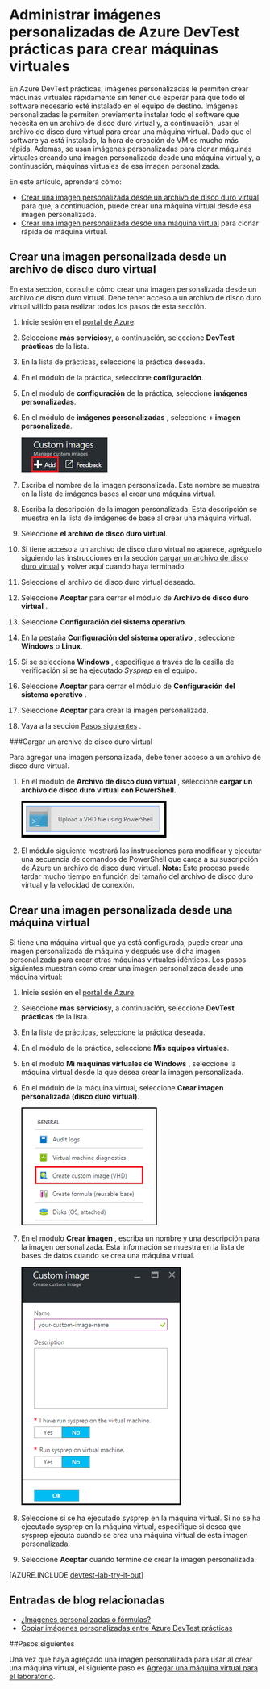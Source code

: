 <properties
    pageTitle="Administrar imágenes personalizadas de Azure DevTest prácticas para crear máquinas virtuales | Microsoft Azure"
    description="Obtenga información sobre cómo crear una imagen personalizada desde un archivo de disco duro virtual o desde una máquina virtual existente en Azure DevTest prácticas"
    services="devtest-lab,virtual-machines"
    documentationCenter="na"
    authors="tomarcher"
    manager="douge"
    editor=""/>

<tags
    ms.service="devtest-lab"
    ms.workload="na"
    ms.tgt_pltfrm="na"
    ms.devlang="na"
    ms.topic="article"
    ms.date="09/07/2016"
    ms.author="tarcher"/>

# <a name="manage-azure-devtest-labs-custom-images-to-create-vms"></a>Administrar imágenes personalizadas de Azure DevTest prácticas para crear máquinas virtuales

En Azure DevTest prácticas, imágenes personalizadas le permiten crear máquinas virtuales rápidamente sin tener que esperar para que todo el software necesario esté instalado en el equipo de destino. Imágenes personalizadas le permiten previamente instalar todo el software que necesita en un archivo de disco duro virtual y, a continuación, usar el archivo de disco duro virtual para crear una máquina virtual. Dado que el software ya está instalado, la hora de creación de VM es mucho más rápida. Además, se usan imágenes personalizadas para clonar máquinas virtuales creando una imagen personalizada desde una máquina virtual y, a continuación, máquinas virtuales de esa imagen personalizada.

En este artículo, aprenderá cómo:

- [Crear una imagen personalizada desde un archivo de disco duro virtual](#create-a-custom-image-from-a-vhd-file) para que, a continuación, puede crear una máquina virtual desde esa imagen personalizada. 
- [Crear una imagen personalizada desde una máquina virtual](#create-a-custom-image-from-a-vm) para clonar rápida de máquina virtual.

## <a name="create-a-custom-image-from-a-vhd-file"></a>Crear una imagen personalizada desde un archivo de disco duro virtual

En esta sección, consulte cómo crear una imagen personalizada desde un archivo de disco duro virtual.
Debe tener acceso a un archivo de disco duro virtual válido para realizar todos los pasos de esta sección.   


1. Inicie sesión en el [portal de Azure](http://go.microsoft.com/fwlink/p/?LinkID=525040).

1. Seleccione **más servicios**y, a continuación, seleccione **DevTest prácticas** de la lista.

1. En la lista de prácticas, seleccione la práctica deseada.  

1. En el módulo de la práctica, seleccione **configuración**. 

1. En el módulo de **configuración** de la práctica, seleccione **imágenes personalizadas**.

1. En el módulo de **imágenes personalizadas** , seleccione **+ imagen personalizada**.

    ![Agregar imagen personalizada](./media/devtest-lab-create-template/add-custom-image.png)

1. Escriba el nombre de la imagen personalizada. Este nombre se muestra en la lista de imágenes bases al crear una máquina virtual.

1. Escriba la descripción de la imagen personalizada. Esta descripción se muestra en la lista de imágenes de base al crear una máquina virtual.

1. Seleccione **el archivo de disco duro virtual**.

1. Si tiene acceso a un archivo de disco duro virtual no aparece, agréguelo siguiendo las instrucciones en la sección [cargar un archivo de disco duro virtual](#upload-a-vhd-file) y volver aquí cuando haya terminado.

1. Seleccione el archivo de disco duro virtual deseado.

1. Seleccione **Aceptar** para cerrar el módulo de **Archivo de disco duro virtual** .

1. Seleccione **Configuración del sistema operativo**.

1. En la pestaña **Configuración del sistema operativo** , seleccione **Windows** o **Linux**.

1. Si se selecciona **Windows** , especifique a través de la casilla de verificación si se ha ejecutado *Sysprep* en el equipo.

1. Seleccione **Aceptar** para cerrar el módulo de **Configuración del sistema operativo** .

1. Seleccione **Aceptar** para crear la imagen personalizada.

1. Vaya a la sección [Pasos siguientes](#next-steps) .

###<a name="upload-a-vhd-file"></a>Cargar un archivo de disco duro virtual

Para agregar una imagen personalizada, debe tener acceso a un archivo de disco duro virtual.

1. En el módulo de **Archivo de disco duro virtual** , seleccione **cargar un archivo de disco duro virtual con PowerShell**.

    ![Cargar imagen](./media/devtest-lab-create-template/upload-image-using-psh.png)

1. El módulo siguiente mostrará las instrucciones para modificar y ejecutar una secuencia de comandos de PowerShell que carga a su suscripción de Azure un archivo de disco duro virtual. 
**Nota:** Este proceso puede tardar mucho tiempo en función del tamaño del archivo de disco duro virtual y la velocidad de conexión.

## <a name="create-a-custom-image-from-a-vm"></a>Crear una imagen personalizada desde una máquina virtual
Si tiene una máquina virtual que ya está configurada, puede crear una imagen personalizada de máquina y después use dicha imagen personalizada para crear otras máquinas virtuales idénticos. Los pasos siguientes muestran cómo crear una imagen personalizada desde una máquina virtual:

1. Inicie sesión en el [portal de Azure](http://go.microsoft.com/fwlink/p/?LinkID=525040).

1. Seleccione **más servicios**y, a continuación, seleccione **DevTest prácticas** de la lista.

1. En la lista de prácticas, seleccione la práctica deseada.  

1. En el módulo de la práctica, seleccione **Mis equipos virtuales**.
 
1. En el módulo **Mi máquinas virtuales de Windows** , seleccione la máquina virtual desde la que desea crear la imagen personalizada.

1. En el módulo de la máquina virtual, seleccione **Crear imagen personalizada (disco duro virtual)**.

    ![Crear elemento de menú de la imagen personalizada](./media/devtest-lab-create-template/create-custom-image.png)

1. En el módulo **Crear imagen** , escriba un nombre y una descripción para la imagen personalizada. Esta información se muestra en la lista de bases de datos cuando se crea una máquina virtual.

    ![Crear módulos de imagen personalizada](./media/devtest-lab-create-template/create-custom-image-blade.png)

1. Seleccione si se ha ejecutado sysprep en la máquina virtual. Si no se ha ejecutado sysprep en la máquina virtual, especifique si desea que sysprep ejecuta cuando se crea una máquina virtual de esta imagen personalizada.

1. Seleccione **Aceptar** cuando termine de crear la imagen personalizada.

[AZURE.INCLUDE [devtest-lab-try-it-out](../../includes/devtest-lab-try-it-out.md)]

## <a name="related-blog-posts"></a>Entradas de blog relacionadas

- [¿Imágenes personalizadas o fórmulas?](https://blogs.msdn.microsoft.com/devtestlab/2016/04/06/custom-images-or-formulas/)
- [Copiar imágenes personalizadas entre Azure DevTest prácticas](http://www.visualstudiogeeks.com/blog/DevOps/How-To-Move-CustomImages-VHD-Between-AzureDevTestLabs#copying-custom-images-between-azure-devtest-labs)

##<a name="next-steps"></a>Pasos siguientes

Una vez que haya agregado una imagen personalizada para usar al crear una máquina virtual, el siguiente paso es [Agregar una máquina virtual para el laboratorio](./devtest-lab-add-vm-with-artifacts.md).